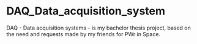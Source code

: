 # DAQ_Data_acquisition_system
DAQ - Data acquisition systems - is my bachelor thesis project, based on the need and requests made by my friends for PWr in Space.
